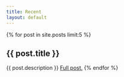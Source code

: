 ```yaml
---
title: Recent
layout: default
---
```



{% for post in site.posts limit:5 %}
<h2>{{ post.title }}</h2>
{{ post.description }}
<a href="{{ post.url }}">Full post.</a>
{% endfor %}